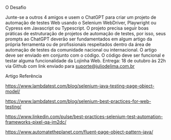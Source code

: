 O Desafio

Junte-se a outros 4 amigos e usem o ChatGPT para criar um projeto de automação de testes Web usando o Selenium WebDriver, 
Playwright ou Cypress em Javascript ou Typescript. O projeto precisa seguir boas práticas de estruturação de projetos de 
automação de testes, por isso, seus prompts ao ChatGPT deverão ser fundamentados em algum artigo da própria ferramenta ou 
de profissionais respeitados dentro da área de automação de testes da comunidade nacional ou internacional. O artigo deve 
ser enviado em conjunto com o código. O código deve ser funcional e testar alguma funcionalidade da Lojinha Web.
Entrega: 18 de outubro às 22h via Github com link enviado para suporte@juliodelima.com.br


Artigo Referência

https://www.lambdatest.com/blog/selenium-java-testing-page-object-model/

https://www.lambdatest.com/blog/selenium-best-practices-for-web-testing/

https://www.linkedin.com/pulse/best-practices-selenium-test-automation-frameworks-pixel-qa-jm2dc/

https://www.automatetheplanet.com/fluent-page-object-pattern-java/
